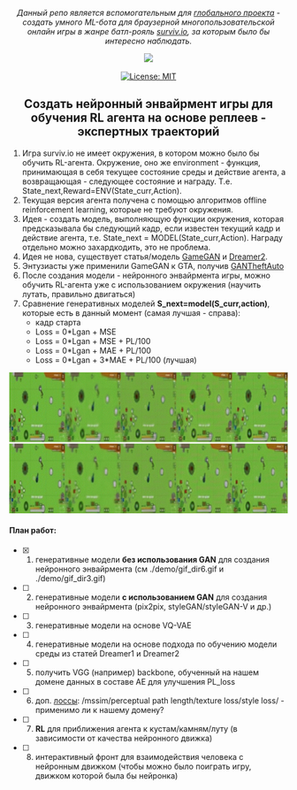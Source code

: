 <div align="center">
  
*Данный репо является вспомогательным для [глобального проекта](https://github.com/Laggg/ml-bots-surviv.io) - создать умного ML-бота для браузерной многопользовательской онлайн игры в жанре батл-рояль [surviv.io](https://surviv.io/), за которым было бы интересно наблюдать.*
 
</div>

<div align="center">
  
![](demo/temp_result.gif)

[![License: MIT](https://img.shields.io/badge/License-MIT-yellow.svg)](https://opensource.org/licenses/MIT)

</div>

<div align="center">
  
## Создать нейронный энвайрмент игры для обучения RL агента на основе реплеев - экспертных траекторий
  
</div>

1. Игра surviv.io не имеет окружения, в котором можно было бы обучить RL-агента. Окружение, оно же environment - функция, принимающая в себя текущее состояние среды и действие агента, а возвращающая - следующее состояние и награду. Т.е. State_next,Reward=ENV(State_curr,Action).
2. Текущая версия агента получена с помощью алгоритмов offline reinforcement learning, которые не требуют окружения.
3. Идея - создать модель, выполняющую функции окружения, которая предсказывала бы следующий кадр, если известен текущий кадр и действие агента, т.е. State_next = MODEL(State_curr,Action). Награду отдельно можно захардкодить, это не проблема.
4. Идея не нова, существует статья/модель [GameGAN](https://nv-tlabs.github.io/gameGAN/) и [Dreamer2](https://youtu.be/o75ybZ-6Uu8?t=2).
5. Энтузиасты уже применили GameGAN к GTA, получив [GANTheftAuto](https://github.com/Sentdex/GANTheftAuto)
6. После создания модели - нейронного энвайрмента игры, можно обучить RL-агента уже с использованием окружения (научить лутать, правильно двигаться)
7. Сравнение генеративных моделей **S_next=model(S_curr,action)**, которые есть в данный момент (самая лучшая - справа):
    - кадр старта
    - Loss = 0\*Lgan + MSE
    - Loss = 0\*Lgan + MSE + PL/100
    - Loss = 0\*Lgan + MAE + PL/100
    - Loss = 0\*Lgan + 3\*MAE + PL/100 (лучшая)
<div align="center">
  
![](demo/gif_dir6.gif)
![](demo/gif_dir3.gif)
  
</div>

#### План работ:
- [x] 1. генеративные модели **без использования GAN** для создания нейронного энвайрмента (см ./demo/gif_dir6.gif и ./demo/gif_dir3.gif)
- [ ] 2. генеративные модели **с использованием GAN** для создания нейронного энвайрмента (pix2pix, styleGAN/styleGAN-V и др.)
- [ ] 3. генеративные модели на основе VQ-VAE
- [ ] 4. генеративные модели на основе подхода по обучению модели среды из статей Dreamer1 и Dreamer2
- [ ] 5. получить VGG (например) backbone, обученный на нашем домене данных в составе AE для улучшения PL_loss
- [ ] 6. доп. [лоссы](https://www.youtube.com/watch?v=nUjIG41M8fM): /mssim/perceptual path length/texture loss/style loss/ - применимо ли к нашему домену?
- [ ] 7. **RL** для приближения агента к кустам/камням/луту (в зависимости от качества нейронного движка)
- [ ] 8. интерактивный фронт для взаимодействия человека с нейронным движком (чтобы можно было поиграть игру, движком которой была бы нейронка)

